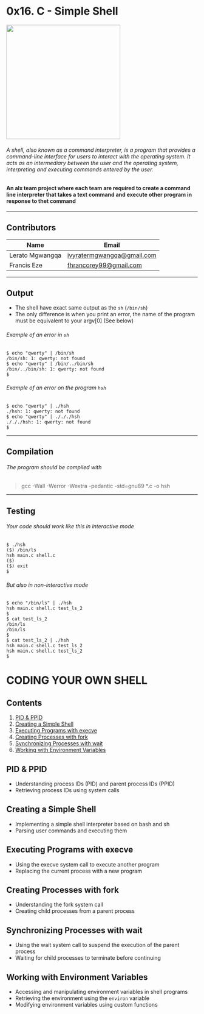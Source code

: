 # 0x16. C - Simple Shell

<img src="https://s3.amazonaws.com/intranet-projects-files/holbertonschool-low_level_programming/235/shell.jpeg" width="300px" height="300px" align="center">

###### A shell, also known as a command interpreter, is a program that provides a command-line interface for users to interact with the operating system. It acts as an intermediary between the user and the operating system, interpreting and executing commands entered by the user.

#### An alx team project where each team are required to create a command line interpreter that takes a text command and execute other program in response to thet command

<hr>

## Contributors

|Name|Email|
| --- | --- |
| Lerato Mgwangqa | <ivyratermgwangqa@gmail.com> |
| Francis Eze | <fhrancorey99@gmail.com> |

<hr>

## Output

* The shell have exact same output as the `sh` (`/bin/sh`)
* The only difference is when you print an error, the name of the program must be equivalent to your argv[0] (See below)

###### Example of an error in `sh`

```shell
$ echo "qwerty" | /bin/sh
/bin/sh: 1: qwerty: not found
$ echo "qwerty" | /bin/../bin/sh
/bin/../bin/sh: 1: qwerty: not found
$
```

###### Example of an error on the program `hsh`

```shell
$ echo "qwerty" | ./hsh
./hsh: 1: qwerty: not found
$ echo "qwerty" | ./././hsh
./././hsh: 1: qwerty: not found
$
```

<hr>

## Compilation

###### The program should be compiled with
>
> gcc -Wall -Werror -Wextra -pedantic -std=gnu89 *.c -o hsh

<hr>

## Testing

###### Your code should work like this in interactive mode

```shell
$ ./hsh
($) /bin/ls
hsh main.c shell.c
($)
($) exit
$
```

###### But also in non-interactive mode

```shell
$ echo "/bin/ls" | ./hsh
hsh main.c shell.c test_ls_2
$
$ cat test_ls_2
/bin/ls
/bin/ls
$
$ cat test_ls_2 | ./hsh
hsh main.c shell.c test_ls_2
hsh main.c shell.c test_ls_2
$
```
# CODING YOUR OWN SHELL
## Contents

1. [PID & PPID](#pid--ppid)
2. [Creating a Simple Shell](#creating-a-simple-shell)
3. [Executing Programs with execve](#executing-programs-with-execve)
4. [Creating Processes with fork](#creating-processes-with-fork)
5. [Synchronizing Processes with wait](#synchronizing-processes-with-wait)
6. [Working with Environment Variables](#working-with-environment-variables)

## PID & PPID

- Understanding process IDs (PID) and parent process IDs (PPID)
- Retrieving process IDs using system calls

## Creating a Simple Shell

- Implementing a simple shell interpreter based on bash and sh
- Parsing user commands and executing them

## Executing Programs with execve

- Using the execve system call to execute another program
- Replacing the current process with a new program

## Creating Processes with fork

- Understanding the fork system call
- Creating child processes from a parent process

## Synchronizing Processes with wait

- Using the wait system call to suspend the execution of the parent process
- Waiting for child processes to terminate before continuing

## Working with Environment Variables

- Accessing and manipulating environment variables in shell programs
- Retrieving the environment using the `environ` variable
- Modifying environment variables using custom functions
